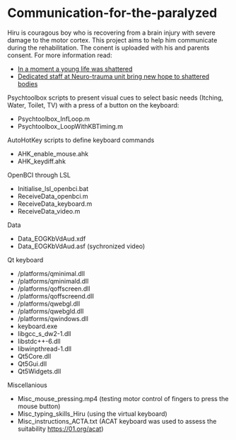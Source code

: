 # Communication-for-the-paralyzed

Hiru is couragous boy who is recovering from a brain injury with severe damage to the motor cortex. This project aims to help him communicate during the rehabilitation. The conent is uploaded with his and parents consent.
For more information read: 
- [In a moment a young life was shattered](http://www.sundaytimes.lk/180107/plus/in-a-moment-a-young-life-was-shattered-276072.html)
- [Dedicated staff at Neuro-trauma unit bring new hope to shattered bodies](http://www.sundaytimes.lk/130428/news/dedicated-staff-at-neuro-trauma-unit-bring-new-hope-to-shattered-bodies-42449.html)

Psychtoolbox scripts to present visual cues to select basic needs (Itching, Water, Toilet, TV) with a press of a button on the keyboard:
- Psychtoolbox_InfLoop.m
- Psychtoolbox_LoopWithKBTiming.m

AutoHotKey scripts to define keyboard commands
- AHK_enable_mouse.ahk
- AHK_keydiff.ahk

OpenBCI through LSL
- Initialise_lsl_openbci.bat
- ReceiveData_openbci.m
- ReceiveData_keyboard.m
- ReceiveData_video.m

Data
- Data_EOGKbVdAud.xdf
- Data_EOGKbVdAud.asf (sychronized video)

Qt keyboard
- /platforms/qminimal.dll	
- /platforms/qminimald.dll	
- /platforms/qoffscreen.dll	
- /platforms/qoffscreend.dll	
- /platforms/qwebgl.dll	
- /platforms/qwebgld.dll	
- /platforms/qwindows.dll	
- keyboard.exe 
- libgcc_s_dw2-1.dll	
- libstdc++-6.dll	
- libwinpthread-1.dll	
- Qt5Core.dll	
- Qt5Gui.dll	
- Qt5Widgets.dll

Miscellanious
- Misc_mouse_pressing.mp4 (testing motor control of fingers to press the mouse button)
- Misc_typing_skills_Hiru (using the virtual keyboard)
- Misc_instructions_ACTA.txt (ACAT keyboard was used to assess the suitability https://01.org/acat)
